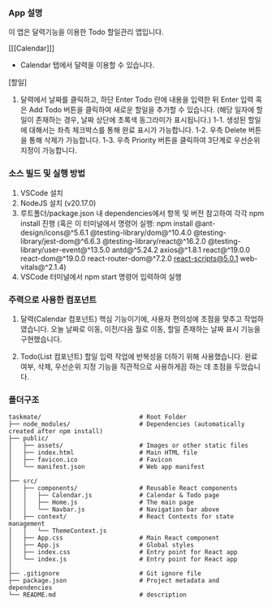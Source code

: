 ### App 설명
이 앱은 달력기능을 이용한 Todo 할일관리 앱입니다.

[[[Calendar]]]
- Calendar 탭에서 달력을 이용할 수 있습니다.

[할일]
1. 달력에서 날짜를 클릭하고, 하단 Enter Todo 란에 내용을 입력한 뒤 Enter 입력 혹은 Add Todo 버튼을 클릭하여 새로운 할일을 추가할 수 있습니다. 
(해당 일자에 할일이 존재하는 경우, 날짜 상단에 초록색 동그라미가 표시됩니다.)
1-1. 생성된 할일에 대해서는 좌측 체크박스를 통해 완료 표시가 가능합니다.
1-2. 우측 Delete 버튼을 통해 삭제가 가능합니다.
1-3. 우측 Priority 버튼을 클릭하여 3단계로 우선순위 지정이 가능합니다.

### 소스 빌드 및 실행 방법
1. VSCode 설치
2. NodeJS 설치 (v20.17.0)
3. 루트폴더/package.json 내 dependencies에서 항목 및 버전 참고하여 각각 npm install 진행
   (혹은 이 터미널에서 명령어 실행: npm install @ant-design/icons@^5.6.1 @testing-library/dom@^10.4.0 @testing-library/jest-dom@^6.6.3 @testing-library/react@^16.2.0 @testing-library/user-event@^13.5.0 antd@^5.24.2 axios@^1.8.1 react@^19.0.0 react-dom@^19.0.0 react-router-dom@^7.2.0 react-scripts@5.0.1 web-vitals@^2.1.4)
4. VSCode 터미널에서 npm start 명령어 입력하여 실행

### 주력으로 사용한 컴포넌트
1. 달력(Calendar 컴포넌트)
핵심 기능이기에, 사용자 편의성에 초점을 맞추고 작업하였습니다. 
오늘 날짜로 이동, 이전/다음 월로 이동, 할일 존재하는 날짜 표시 기능을 구현했습니다.

2. Todo(List 컴포넌트)
할일 입력 작업에 반복성을 더하기 위해 사용했습니다.
완료 여부, 삭제, 우선순위 지정 기능을 직관적으로 사용하게끔 하는 데 초점을 두었습니다.

### 폴더구조
```
taskmate/                           # Root Folder
├── node_modules/                   # Dependencies (automatically created after npm install)
├── public/
│   ├── assets/                     # Images or other static files
│   ├── index.html                  # Main HTML file
│   ├── favicon.ico                 # Favicon
│   └── manifest.json               # Web app manifest
│
├── src/
│   ├── components/                 # Reusable React components
│   │   ├── Calendar.js             # Calendar & Todo page
│   │   ├── Home.js                 # The main page
│   │   └── Navbar.js               # Navigation bar above
│   ├── context/                    # React Contexts for state management
│   │   └── ThemeContext.js
│   ├── App.css                     # Main React component
│   ├── App.js                      # Global styles
│   ├── index.css                   # Entry point for React app
│   └── index.js                    # Entry point for React app
│
├── .gitignore                      # Git ignore file
├── package.json                    # Project metadata and dependencies
└── README.md                       # description
```